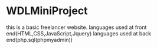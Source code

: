 # WDLMiniProject
this is a basic freelancer website.
languages used at front end(HTML,CSS,JavaScript,Jquery)
languages used at back end(php.sql(phpmyadmin))
